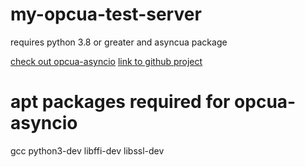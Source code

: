 # my-opcua-test-server

requires python 3.8 or greater and asyncua package

[check out opcua-asyncio](http://freeopcua.github.io/)
[link to github project](https://github.com/FreeOpcUa/opcua-asyncio)


# apt packages required for opcua-asyncio
gcc
python3-dev
libffi-dev
libssl-dev

